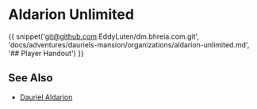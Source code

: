 # Aldarion Unlimited

{{ snippet('git@github.com:EddyLuten/dm.bhreia.com.git', 'docs/adventures/dauriels-mansion/organizations/aldarion-unlimited.md', '## Player Handout') }}

## See Also

* [Dauriel Aldarion](../npcs/dauriel-aldarion.md)
